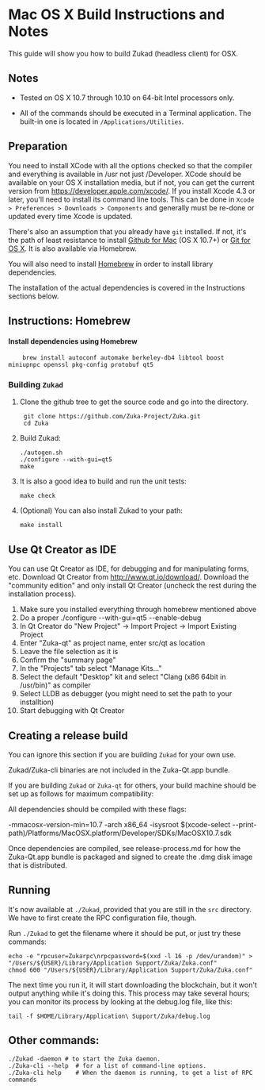 Mac OS X Build Instructions and Notes
====================================
This guide will show you how to build Zukad (headless client) for OSX.

Notes
-----

* Tested on OS X 10.7 through 10.10 on 64-bit Intel processors only.

* All of the commands should be executed in a Terminal application. The
built-in one is located in `/Applications/Utilities`.

Preparation
-----------

You need to install XCode with all the options checked so that the compiler
and everything is available in /usr not just /Developer. XCode should be
available on your OS X installation media, but if not, you can get the
current version from https://developer.apple.com/xcode/. If you install
Xcode 4.3 or later, you'll need to install its command line tools. This can
be done in `Xcode > Preferences > Downloads > Components` and generally must
be re-done or updated every time Xcode is updated.

There's also an assumption that you already have `git` installed. If
not, it's the path of least resistance to install [Github for Mac](https://mac.github.com/)
(OS X 10.7+) or
[Git for OS X](https://code.google.com/p/git-osx-installer/). It is also
available via Homebrew.

You will also need to install [Homebrew](http://brew.sh) in order to install library
dependencies.

The installation of the actual dependencies is covered in the Instructions
sections below.

Instructions: Homebrew
----------------------

#### Install dependencies using Homebrew

        brew install autoconf automake berkeley-db4 libtool boost miniupnpc openssl pkg-config protobuf qt5

### Building `Zukad`

1. Clone the github tree to get the source code and go into the directory.

        git clone https://github.com/Zuka-Project/Zuka.git
        cd Zuka

2.  Build Zukad:

        ./autogen.sh
        ./configure --with-gui=qt5
        make

3.  It is also a good idea to build and run the unit tests:

        make check

4.  (Optional) You can also install Zukad to your path:

        make install

Use Qt Creator as IDE
------------------------
You can use Qt Creator as IDE, for debugging and for manipulating forms, etc.
Download Qt Creator from http://www.qt.io/download/. Download the "community edition" and only install Qt Creator (uncheck the rest during the installation process).

1. Make sure you installed everything through homebrew mentioned above
2. Do a proper ./configure --with-gui=qt5 --enable-debug
3. In Qt Creator do "New Project" -> Import Project -> Import Existing Project
4. Enter "Zuka-qt" as project name, enter src/qt as location
5. Leave the file selection as it is
6. Confirm the "summary page"
7. In the "Projects" tab select "Manage Kits..."
8. Select the default "Desktop" kit and select "Clang (x86 64bit in /usr/bin)" as compiler
9. Select LLDB as debugger (you might need to set the path to your installtion)
10. Start debugging with Qt Creator

Creating a release build
------------------------
You can ignore this section if you are building `Zukad` for your own use.

Zukad/Zuka-cli binaries are not included in the Zuka-Qt.app bundle.

If you are building `Zukad` or `Zuka-qt` for others, your build machine should be set up
as follows for maximum compatibility:

All dependencies should be compiled with these flags:

 -mmacosx-version-min=10.7
 -arch x86_64
 -isysroot $(xcode-select --print-path)/Platforms/MacOSX.platform/Developer/SDKs/MacOSX10.7.sdk

Once dependencies are compiled, see release-process.md for how the Zuka-Qt.app
bundle is packaged and signed to create the .dmg disk image that is distributed.

Running
-------

It's now available at `./Zukad`, provided that you are still in the `src`
directory. We have to first create the RPC configuration file, though.

Run `./Zukad` to get the filename where it should be put, or just try these
commands:

    echo -e "rpcuser=Zukarpc\nrpcpassword=$(xxd -l 16 -p /dev/urandom)" > "/Users/${USER}/Library/Application Support/Zuka/Zuka.conf"
    chmod 600 "/Users/${USER}/Library/Application Support/Zuka/Zuka.conf"

The next time you run it, it will start downloading the blockchain, but it won't
output anything while it's doing this. This process may take several hours;
you can monitor its process by looking at the debug.log file, like this:

    tail -f $HOME/Library/Application\ Support/Zuka/debug.log

Other commands:
-------

    ./Zukad -daemon # to start the Zuka daemon.
    ./Zuka-cli --help  # for a list of command-line options.
    ./Zuka-cli help    # When the daemon is running, to get a list of RPC commands
